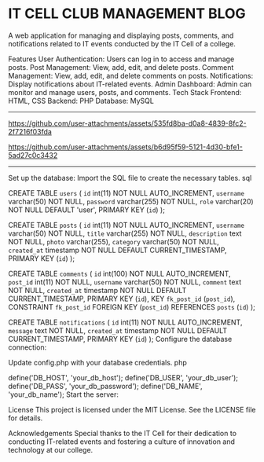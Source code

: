 # IT CELL CLUB MANAGEMENT BLOG
A web application for managing and displaying posts, comments, and notifications related to IT events conducted by the IT Cell of a college.

Features
User Authentication: Users can log in to access and manage posts.
Post Management: View, add, edit, and delete posts.
Comment Management: View, add, edit, and delete comments on posts.
Notifications: Display notifications about IT-related events.
Admin Dashboard: Admin can monitor and manage users, posts, and comments.
Tech Stack
Frontend: HTML, CSS
Backend: PHP
Database: MySQL



--------------------------------------------------------------------------------------------------------------------------------------------------------------------------



https://github.com/user-attachments/assets/535fd8ba-d0a8-4839-8fc2-2f7216f03fda



https://github.com/user-attachments/assets/b6d95f59-5121-4d30-bfe1-5ad27c0c3432





---------------------------------------------------------------------------------------------------------------------------------------------------------------------------------------
Set up the database:
Import the SQL file to create the necessary tables.
sql

CREATE TABLE `users` (
    `id` int(11) NOT NULL AUTO_INCREMENT,
    `username` varchar(50) NOT NULL,
    `password` varchar(255) NOT NULL,
    `role` varchar(20) NOT NULL DEFAULT 'user',
    PRIMARY KEY (`id`)
);

CREATE TABLE `posts` (
    `id` int(11) NOT NULL AUTO_INCREMENT,
    `username` varchar(50) NOT NULL,
    `title` varchar(255) NOT NULL,
    `description` text NOT NULL,
    `photo` varchar(255),
    `category` varchar(50) NOT NULL,
    `created_at` timestamp NOT NULL DEFAULT CURRENT_TIMESTAMP,
    PRIMARY KEY (`id`)
);

CREATE TABLE `comments` (
    `id` int(100) NOT NULL AUTO_INCREMENT,
    `post_id` int(11) NOT NULL,
    `username` varchar(50) NOT NULL,
    `comment` text NOT NULL,
    `created_at` timestamp NOT NULL DEFAULT CURRENT_TIMESTAMP,
    PRIMARY KEY (`id`),
    KEY `fk_post_id` (`post_id`),
    CONSTRAINT `fk_post_id` FOREIGN KEY (`post_id`) REFERENCES `posts` (`id`)
);

CREATE TABLE `notifications` (
    `id` int(11) NOT NULL AUTO_INCREMENT,
    `message` text NOT NULL,
    `created_at` timestamp NOT NULL DEFAULT CURRENT_TIMESTAMP,
    PRIMARY KEY (`id`)
);
Configure the database connection:

Update config.php with your database credentials.
php

define('DB_HOST', 'your_db_host');
define('DB_USER', 'your_db_user');
define('DB_PASS', 'your_db_password');
define('DB_NAME', 'your_db_name');
Start the server:




License
This project is licensed under the MIT License. See the LICENSE file for details.

Acknowledgements
Special thanks to the IT Cell for their dedication to conducting IT-related events and fostering a culture of innovation and technology at our college.

 
